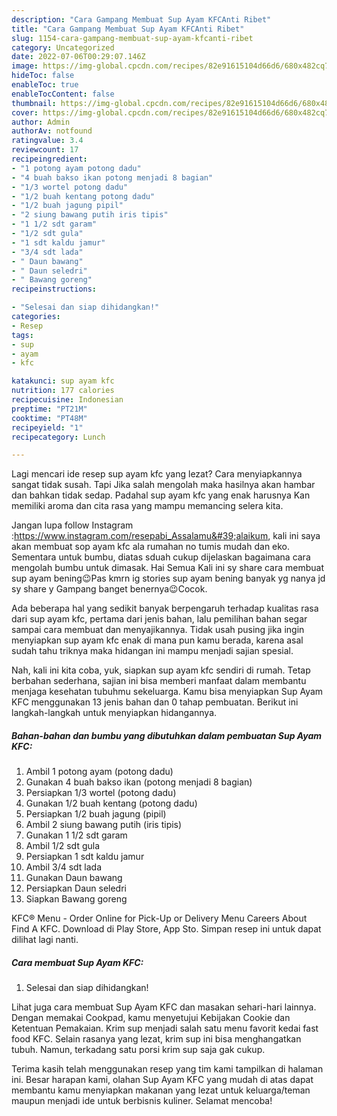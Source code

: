 ```yaml
---
description: "Cara Gampang Membuat Sup Ayam KFCAnti Ribet"
title: "Cara Gampang Membuat Sup Ayam KFCAnti Ribet"
slug: 1154-cara-gampang-membuat-sup-ayam-kfcanti-ribet
category: Uncategorized
date: 2022-07-06T00:29:07.146Z
image: https://img-global.cpcdn.com/recipes/82e91615104d66d6/680x482cq70/sup-ayam-kfc-foto-resep-utama.jpg
hideToc: false
enableToc: true
enableTocContent: false
thumbnail: https://img-global.cpcdn.com/recipes/82e91615104d66d6/680x482cq70/sup-ayam-kfc-foto-resep-utama.jpg
cover: https://img-global.cpcdn.com/recipes/82e91615104d66d6/680x482cq70/sup-ayam-kfc-foto-resep-utama.jpg
author: Admin
authorAv: notfound
ratingvalue: 3.4
reviewcount: 17
recipeingredient:
- "1 potong ayam potong dadu"
- "4 buah bakso ikan potong menjadi 8 bagian"
- "1/3 wortel potong dadu"
- "1/2 buah kentang potong dadu"
- "1/2 buah jagung pipil"
- "2 siung bawang putih iris tipis"
- "1 1/2 sdt garam"
- "1/2 sdt gula"
- "1 sdt kaldu jamur"
- "3/4 sdt lada"
- " Daun bawang"
- " Daun seledri"
- " Bawang goreng"
recipeinstructions:

- "Selesai dan siap dihidangkan!"
categories:
- Resep
tags:
- sup
- ayam
- kfc

katakunci: sup ayam kfc 
nutrition: 177 calories
recipecuisine: Indonesian
preptime: "PT21M"
cooktime: "PT48M"
recipeyield: "1"
recipecategory: Lunch

---
```



Lagi mencari ide resep sup ayam kfc yang lezat? Cara menyiapkannya sangat tidak susah. Tapi Jika salah mengolah maka hasilnya akan hambar dan bahkan tidak sedap. Padahal sup ayam kfc yang enak harusnya Kan memiliki aroma dan cita rasa yang mampu memancing selera kita.


Jangan lupa follow Instagram :https://www.instagram.com/resepabi_Assalamu&#39;alaikum, kali ini saya akan membuat sop ayam kfc ala rumahan no tumis mudah dan eko. Sementara untuk bumbu, diatas sduah cukup dijelaskan bagaimana cara mengolah bumbu untuk dimasak. Hai Semua ️Kali ini sy share cara membuat sup ayam bening😉Pas kmrn ig stories sup ayam bening banyak yg nanya jd sy share y ️Gampang banget benernya😉Cocok.

Ada beberapa hal yang sedikit banyak berpengaruh terhadap kualitas rasa dari sup ayam kfc, pertama dari jenis bahan, lalu pemilihan bahan segar sampai cara membuat dan menyajikannya. Tidak usah pusing jika ingin menyiapkan sup ayam kfc enak di mana pun kamu berada, karena asal sudah tahu triknya maka hidangan ini mampu menjadi sajian spesial.


Nah, kali ini kita coba, yuk, siapkan sup ayam kfc sendiri di rumah. Tetap berbahan sederhana, sajian ini bisa memberi manfaat dalam membantu menjaga kesehatan tubuhmu sekeluarga. Kamu bisa menyiapkan Sup Ayam KFC menggunakan 13 jenis bahan dan 0 tahap pembuatan. Berikut ini langkah-langkah untuk menyiapkan hidangannya.

<!--inarticleads1-->

##### Bahan-bahan dan bumbu yang dibutuhkan dalam pembuatan Sup Ayam KFC:

1. Ambil 1 potong ayam (potong dadu)
1. Gunakan 4 buah bakso ikan (potong menjadi 8 bagian)
1. Persiapkan 1/3 wortel (potong dadu)
1. Gunakan 1/2 buah kentang (potong dadu)
1. Persiapkan 1/2 buah jagung (pipil)
1. Ambil 2 siung bawang putih (iris tipis)
1. Gunakan 1 1/2 sdt garam
1. Ambil 1/2 sdt gula
1. Persiapkan 1 sdt kaldu jamur
1. Ambil 3/4 sdt lada
1. Gunakan  Daun bawang
1. Persiapkan  Daun seledri
1. Siapkan  Bawang goreng


KFC® Menu - Order Online for Pick-Up or Delivery Menu Careers About Find A KFC. Download di Play Store, App Sto. Simpan resep ini untuk dapat dilihat lagi nanti. 

<!--inarticleads2-->

##### Cara membuat Sup Ayam KFC:


1. Selesai dan siap dihidangkan!

Lihat juga cara membuat Sup Ayam KFC dan masakan sehari-hari lainnya. Dengan memakai Cookpad, kamu menyetujui Kebijakan Cookie dan Ketentuan Pemakaian. Krim sup menjadi salah satu menu favorit kedai fast food KFC. Selain rasanya yang lezat, krim sup ini bisa menghangatkan tubuh. Namun, terkadang satu porsi krim sup saja gak cukup. 

Terima kasih telah menggunakan resep yang tim kami tampilkan di halaman ini. Besar harapan kami, olahan Sup Ayam KFC yang mudah di atas dapat membantu kamu menyiapkan makanan yang lezat untuk keluarga/teman maupun menjadi ide untuk berbisnis kuliner. Selamat mencoba!
